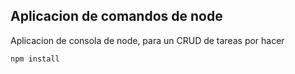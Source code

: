 ## Aplicacion de comandos de node

Aplicacion de consola de node, para un CRUD de tareas por hacer

```
npm install
```
